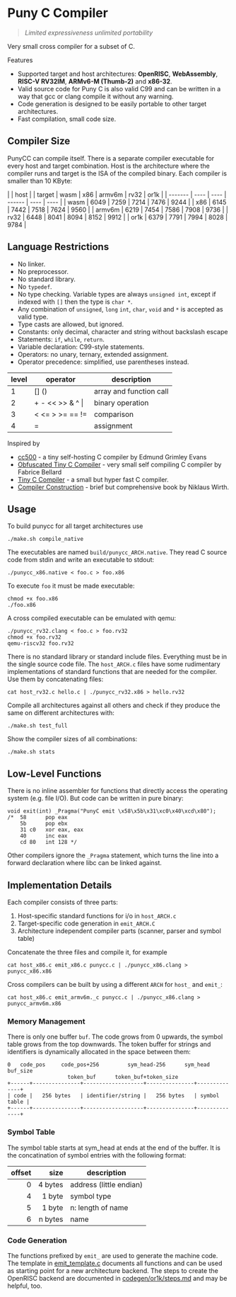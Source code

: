 Puny C Compiler
===============

> *Limited expressiveness unlimited portability*

Very small cross compiler for a subset of C.

Features
  * Supported target and host architectures: **OpenRISC**, **WebAssembly**, **RISC-V RV32IM**, **ARMv6-M (Thumb-2)**
    and **x86-32**.
  * Valid source code for Puny C is also valid C99 and can be written in a way
    that gcc or clang compile it without any warning.
  * Code generation is designed to be easily portable to other target
    architectures.
  * Fast compilation, small code size.



Compiler Size
--------------

PunyCC can compile itself. There is a separate compiler executable for every
host and target combination. Host is the architecture where the compiler runs
and target is the ISA of the compiled binary. Each compiler is smaller than 10
KByte:

|         | host |
| target  | wasm | x86  | armv6m | rv32 | or1k |
| ------- | ---- | ---- | ------ | ---- | ---- |
| wasm    | 6049 | 7259 | 7214   | 7476 | 9244 |
| x86     | 6145 | 7442 | 7518   | 7624 | 9560 |
| armv6m  | 6219 | 7454 | 7586   | 7908 | 9736 |
| rv32    | 6448 | 8041 | 8094   | 8152 | 9912 |
| or1k    | 6379 | 7791 | 7994   | 8028 | 9784 |



Language Restrictions
---------------------

  * No linker.
  * No preprocessor.
  * No standard library.
  * No `typedef`.
  * No type checking. Variable types are always `unsigned int`, except if
    indexed with `[]` then the type is `char *`.
  * Any combination of `unsigned`, `long` `int`, `char`, `void` and `*` is
    accepted as valid type.
  * Type casts are allowed, but ignored.
  * Constants: only decimal, character and string without backslash escape
  * Statements: `if`, `while`, `return`.
  * Variable declaration: C99-style statements.
  * Operators: no unary, ternary, extended assignment.
  * Operator precedence: simplified, use parentheses instead.

| level | operator             | description             |
| ----- | -------------------- | ----------------------- |
|   1   | [] ()                | array and function call |
|   2   | + - << >> & ^ &#124; | binary operation        |
|   3   | < <= > >= == !=      | comparison              |
|   4   | =                    | assignment              |

Inspired by
  * [cc500](https://github.com/8l/cc500) -
    a tiny self-hosting C compiler by Edmund Grimley Evans
  * [Obfuscated Tiny C Compiler](https://bellard.org/otcc/) -
    very small self compiling C compiler by Fabrice Bellard
  * [Tiny C Compiler](https://savannah.nongnu.org/projects/tinycc) -
    a small but hyper fast C compiler.
  * [Compiler Construction](https://people.inf.ethz.ch/wirth/CompilerConstruction/index.html) -
    brief but comprehensive book by Niklaus Wirth.



Usage
-----

To build punycc for all target architectures use

    ./make.sh compile_native

The executables are named `build/punycc_ARCH.native`.
They read C source code from stdin and write an executable to stdout:

    ./punycc_x86.native < foo.c > foo.x86

To execute `foo` it must be made executable:

    chmod +x foo.x86
    ./foo.x86

A cross compiled executable can be emulated with qemu:

    ./punycc_rv32.clang < foo.c > foo.rv32
    chmod +x foo.rv32
    qemu-riscv32 foo.rv32

There is no standard library or standard include files. Everything must be in
the single source code file. The `host_ARCH.c` files have some rudimentary
implementations of standard functions that are needed for the compiler.
Use them by concatenating files:

    cat host_rv32.c hello.c | ./punycc_rv32.x86 > hello.rv32

Compile all architectures against all others and check if they produce the same
on different architectures with:

    ./make.sh test_full

Show the compiler sizes of all combinations:

    ./make.sh stats




Low-Level Functions
-------------------

There is no inline assembler for functions that directly access the operating
system (e.g. file I/O). But code can be written in pure binary:

    void exit(int) _Pragma("PunyC emit \x58\x5b\x31\xc0\x40\xcd\x80");
    /*  58      pop eax
        5b      pop ebx
        31 c0   xor eax, eax
        40      inc eax
        cd 80   int 128 */

Other compilers ignore the `_Pragma` statement, which turns the line into a
forward declaration where libc can be linked against.



Implementation Details
----------------------

Each compiler consists of three parts:

 1. Host-specific standard functions for i/o in `host_ARCH.c`
 2. Target-specific code generation in `emit_ARCH.C`
 3. Architecture independent compiler parts (scanner, parser and symbol table)

Concatenate the three files and compile it, for example

    cat host_x86.c emit_x86.c punycc.c | ./punycc_x86.clang > punycc_x86.x86

Cross compilers can be built by using a different `ARCH` for `host_` and `emit_`:

    cat host_x86.c emit_armv6m._c punycc.c | ./punycc_x86.clang > punycc_armv6m.x86


### Memory Management

There is only one buffer `buf`.
The code grows from 0 upwards, the symbol table grows from the top downwards.
The token buffer for strings and identifiers is dynamically allocated in the
space between them:

    0   code_pos     code_pos+256         sym_head-256      sym_head   buf_size
                       token_buf      token_buf+token_size
    +------+---------------+-------------------+---------------+--------------+
    | code |   256 bytes   | identifier/string |   256 bytes   | symbol table |
    +------+---------------+-------------------+---------------+--------------+


### Symbol Table

The symbol table starts at sym_head at ends at the end of the buffer. It is the
concatination of symbol entries with the following format:

| offset | size    | description             |
| ------:| -------:| ----------------------- |
|     0  | 4 bytes | address (little endian) |
|     4  | 1 byte  | symbol type             |
|     5  | 1 byte  | n: length of name       |
|     6  | n bytes | name                    |


### Code Generation

The functions prefixed by `emit_` are used to generate the machine code. The
template in [emit_template.c](emit_template.c) documents all functions and can be used as
starting point for a new architecture backend. The steps to create the OpenRISC backend
are documented in [codegen/or1k/steps.md](codegen/or1k/steps.md) and may be helpful, too.
